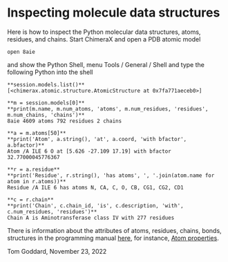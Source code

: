 # Inspecting molecule data structures

Here is how to inspect the Python molecular data structures, atoms, residues, and chains.  Start ChimeraX and open a PDB atomic model

    open 8aie

and show the Python Shell, menu Tools / General / Shell and type the following Python into the shell

    **session.models.list()**
    [<chimerax.atomic.structure.AtomicStructure at 0x7fa771aeceb0>]

    **m = session.models[0]**
    **print(m.name, m.num_atoms, 'atoms', m.num_residues, 'residues', m.num_chains, 'chains')**
    8aie 4609 atoms 792 residues 2 chains

    **a = m.atoms[50]**
    **print('Atom', a.string(), 'at', a.coord, 'with bfactor', a.bfactor)**
    Atom /A ILE 6 O at [5.626 -27.109 17.19] with bfactor 32.77000045776367

    **r = a.residue**
    **print('Residue', r.string(), 'has atoms', ', '.join(atom.name for atom in r.atoms))**
    Residue /A ILE 6 has atoms N, CA, C, O, CB, CG1, CG2, CD1

    **c = r.chain**
    **print('Chain', c.chain_id, 'is', c.description, 'with', c.num_residues, 'residues')**
    Chain A is Aminotransferase class IV with 277 residues

There is information about the attributes of atoms, residues, chains, bonds, structures in the programming manual [here](https://www.cgl.ucsf.edu/chimerax/docs/devel/modules/atomic/atomic.html), for instance, [Atom properties](https://www.cgl.ucsf.edu/chimerax/docs/devel/modules/atomic/atomic.html#chimerax.atomic.cymol.CyAtom).

Tom Goddard, November 23, 2022
